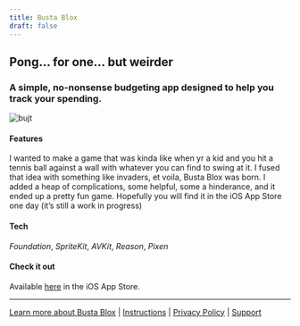 ```yaml
---
title: Busta Blox
draft: false
---
```


## Pong… for one… but weirder
###  A simple, no-nonsense budgeting app designed to help you track your spending.

![bujt](/rory-allen/img/BustaBlox1.png)

#### Features
I wanted to make a game that was kinda like when yr a kid and you hit a tennis ball against a wall with whatever you can find to swing at it. I fused that idea with something like invaders, et voila, Busta Blox was born. I added a heap of complications, some helpful, some a hinderance, and it ended up a pretty fun game. Hopefully you will find it in the iOS App Store one day (it’s still a work in progress)

#### Tech
*Foundation*, *SpriteKit*, *AVKit*, *Reason*, *Pixen*

#### Check it out
Available [here](https://example.com) in the iOS App Store.

---

[Learn more about Busta Blox](/rory-allen/busta-blox/product/) | [Instructions](/rory-allen/busta-blox/instructions/) | [Privacy Policy](/rory-allen/busta-blox/privacy/) | [Support](/rory-allen/busta-blox/support/)